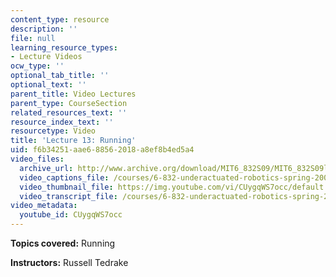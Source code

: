 ```yaml
---
content_type: resource
description: ''
file: null
learning_resource_types:
- Lecture Videos
ocw_type: ''
optional_tab_title: ''
optional_text: ''
parent_title: Video Lectures
parent_type: CourseSection
related_resources_text: ''
resource_index_text: ''
resourcetype: Video
title: 'Lecture 13: Running'
uid: f6b34251-aae6-8856-2018-a8ef8b4ed5a4
video_files:
  archive_url: http://www.archive.org/download/MIT6_832S09/MIT6_832S09lec13_300k.mp4
  video_captions_file: /courses/6-832-underactuated-robotics-spring-2009/25c9b7aade085fea8e9b0ead2ec3318a_CUygqWS7occ.vtt
  video_thumbnail_file: https://img.youtube.com/vi/CUygqWS7occ/default.jpg
  video_transcript_file: /courses/6-832-underactuated-robotics-spring-2009/55a1210cd822c2bd80307513a77b776d_CUygqWS7occ.pdf
video_metadata:
  youtube_id: CUygqWS7occ
---
```


**Topics covered:** Running

**Instructors:** Russell Tedrake